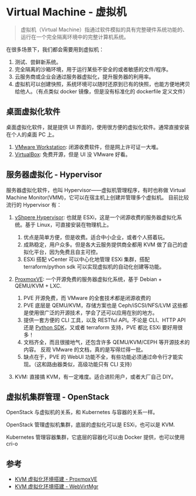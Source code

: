 # Virtual Machine - 虚拟机

>虚拟机（Virtual Machine）指通过软件模拟的具有完整硬件系统功能的、运行在一个完全隔离环境中的完整计算机系统。

在很多场景下，我们都会需要用到虚拟机：

1. 测试、尝鲜新系统。
2. 完全隔离的沙箱环境，用于运行某些不安全的或者敏感的文件/程序。
3. 云服务商或企业会通过服务器虚拟化，提升服务器的利用率。
4. 虚拟机可以创建快照，系统环境可以随时还原到已有的快照，也能方便地拷贝给他人。（有点类似 docker 镜像，但是没有标准化的 dockerfile 定义文件）


## 桌面虚拟化软件

桌面虚拟化软件，就是提供 UI 界面的，使用很方便的虚拟化软件。通常直接安装在个人的桌面 PC 上。

1. [VMware Workstation](https://www.vmware.com/products/workstation-pro/workstation-pro-evaluation.html): 闭源收费软件，但是网上许可证一大堆。
2. [VirtualBox](https://www.virtualbox.org/): 免费开源，但是 UI 没 VMware 好看。


## 服务器虚拟化 - Hypervisor

服务器虚拟化软件，也叫 Hypervisor——虚拟机管理程序，有时也称做 Virtual Machine Monitor(VMM)，它可以在宿主机上创建并管理多个虚拟机。
目前比较流行的 Hypervisor 有：

1. [vShpere Hypervisor](https://www.vmware.com/cn/products/vsphere-hypervisor.html): 也就是 ESXi，这是一个闭源收费的服务器虚拟化系统。基于 Linux，可直接安装在物理机上。
   1. 优点是简单方便，但是收费。适合中小企业，或者个人搭着玩。
   2. 成熟稳定，用户众多。但是各大云服务提供商全都用 KVM 做了自己的虚拟化平台，因为免费且自主可控。
   3. ESXi 搭配 vCenter 可以中心化地管理 ESXi 集群，搭配 terraform/python sdk 可以实现虚拟机的自动化创建等功能。
2. [ProxmoxVE](https://pve.proxmox.com/wiki/Main_Page): 一个开源免费的服务器虚拟化系统，基于 Debian + QEMU/KVM + LXC.
   1. PVE 开源免费，而 VMware 的全套技术都是闭源收费的
   2. PVE 底层是 QEMU/KVM，存储方案也是 Ceph/iSCSI/NFS/LVM 这些都是使用很广泛的开源技术，学会了还可以应用在别的地方。
   3. 提供一套方便的 CLI 工具，以及 RESTful API。不论是 CLI、HTTP API 还是 [Python SDK](https://github.com/proxmoxer/proxmoxer)，又或者 terraform 支持，PVE 都比 ESXi 要好用很多！
   4. 文档齐全，而且很接地气，还包含许多 QEMU/KVM/CEPH 等开源技术的内容。 反观 VMware 的文档，真的是写得烂得一批。
   5. 缺点在于，PVE 的 WebUI 功能不全，有些功能必须通过命令行才能实现。（这和路由器类似，高级功能只有 CLI 支持）

3. KVM: 直接搞 KVM，有一定难度。适合进阶用户，或者大厂自己 DIY。


## 虚拟机集群管理 - OpenStack

OpenStack 与虚拟机的关系，和 Kubernetes 与容器的关系一样。

OpenStack 管理虚拟机集群，底层的虚拟化可以是 ESXi，也可以是 KVM.

Kubernetes 管理容器集群，它底层的容器化可以由 Docker 提供，也可以使用 cri-o


## 参考

- [KVM 虚拟化环境搭建 - ProxmoxVE](https://zhuanlan.zhihu.com/p/49118355)
- [KVM 虚拟化环境搭建 - WebVirtMgr](https://zhuanlan.zhihu.com/p/49120559)

